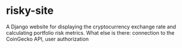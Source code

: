 # risky-site
A Django website for displaying the cryptocurrency exchange rate and calculating portfolio risk metrics. What else is there: connection to the CoinGecko API, user authorization
